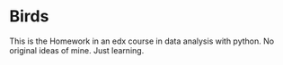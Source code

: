 # Birds
This is the Homework in an edx course in data analysis with python. No original ideas of mine. Just learning.
